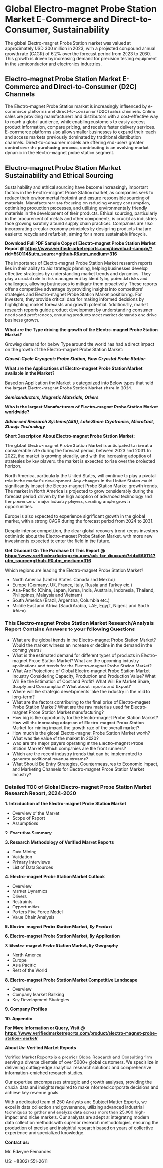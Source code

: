 <h1>Global Electro-magnet Probe Station Market E-Commerce and Direct-to-Consumer, Sustainability</h1><p class=""><p>The global Electro-magnet Probe Station market was valued at approximately USD 300 million in 2023, with a projected compound annual growth rate (CAGR) of 6.2% over the forecast period from 2023 to 2030. This growth is driven by increasing demand for precision testing equipment in the semiconductor and electronics industries.</p><h2>Electro-magnet Probe Station Market E-Commerce and Direct-to-Consumer (D2C) Channels</h2><p>The Electro-magnet Probe Station market is increasingly influenced by e-commerce platforms and direct-to-consumer (D2C) sales channels. Online sales are providing manufacturers and distributors with a cost-effective way to reach a global audience, while enabling customers to easily access product information, compare pricing, and receive faster delivery services. E-commerce platforms also allow smaller businesses to expand their reach and access markets previously dominated by traditional distribution channels. Direct-to-consumer models are offering end-users greater control over the purchasing process, contributing to an evolving market dynamic in the electro-magnet probe station segment.</p><h2>Electro-magnet Probe Station Market Sustainability and Ethical Sourcing</h2><p>Sustainability and ethical sourcing have become increasingly important factors in the Electro-magnet Probe Station market, as companies seek to reduce their environmental footprint and ensure responsible sourcing of materials. Manufacturers are focusing on reducing energy consumption, optimizing production processes, and utilizing environmentally friendly materials in the development of their products. Ethical sourcing, particularly in the procurement of metals and other components, is crucial as industries face growing scrutiny around supply chain practices. Companies are also incorporating circular economy principles by designing products that are easier to recycle and refurbish, aiming for a more sustainable lifecycle.</p></p><p class=""><strong>Download Full PDF Sample Copy of Electro-magnet Probe Station Market Report @ <a href="https://www.verifiedmarketreports.com/download-sample/?rid=560114&utm_source=github-R&utm_medium=316" target="_blank">https://www.verifiedmarketreports.com/download-sample/?rid=560114&utm_source=github-R&utm_medium=316</a></strong></p><p>The importance of&nbsp;Electro-magnet Probe Station Market research reports lies in their ability to aid strategic planning, helping businesses develop effective strategies by understanding market trends and dynamics. They play a crucial role in risk management by identifying potential risks and challenges, allowing businesses to mitigate them proactively. These reports offer a competitive advantage by providing insights into competitors' strategies and Electro-magnet Probe Station Market positioning. For investors, they provide critical data for making informed decisions by highlighting market forecasts and growth potential. Additionally, market research reports guide product development by understanding consumer needs and preferences, ensuring products meet market demands and drive business growth.</p><p><strong>What are the&nbsp;Type driving the growth of the Electro-magnet Probe Station Market?</strong></p><p id="" class="">Growing demand for below Type around the world has had a direct impact on the growth of the Electro-magnet Probe Station Market:</p><p class=""><em><strong>Closed-Cycle Cryogenic Probe Station, Flow Cryostat Probe Station</strong></em></p><p class=""><strong>What are the&nbsp;Applications&nbsp;of Electro-magnet Probe Station Market available in the Market?</strong></p><p id="" class="">Based on Application the Market is categorized into Below types that held the largest Electro-magnet Probe Station Market share In 2024.</p><p class=""><em><strong>Semiconductors, Magnetic Materials, Others</strong></em></p><p class=""><strong>Who is the largest Manufacturers of Electro-magnet Probe Station Market worldwide?</strong></p><p><em><strong>Advanced Research Systems(ARS), Lake Shore Cryotronics, MicroXact, Zhuoju Technology</strong></em></p><p id="" class=""><strong>Short Description About Electro-magnet Probe Station Market:</strong></p><p>The global Electro-magnet Probe Station Market is anticipated to rise at a considerable rate during the forecast period, between 2023 and 2031. In 2022, the market is growing steadily, and with the increasing adoption of strategies by key players, the market is expected to rise over the projected horizon.</p><p>North America, particularly the United States, will continue to play a pivotal role in the market's development. Any changes in the United States could significantly impact the Electro-magnet Probe Station Market growth trends. The market in North America is projected to grow considerably during the forecast period, driven by the high adoption of advanced technology and the presence of major industry players, creating ample growth opportunities.</p><p>Europe is also expected to experience significant growth in the global market, with a strong CAGR during the forecast period from 2024 to 2031.</p><p>Despite intense competition, the clear global recovery trend keeps investors optimistic about the Electro-magnet Probe Station Market, with more new investments expected to enter the field in the future.</p><p id="" class=""><strong>Get Discount On The Purchase Of This Report @ <a href="https://www.verifiedmarketreports.com/ask-for-discount/?rid=560114?utm_source=github-R&utm_medium=316" target="_blank">https://www.verifiedmarketreports.com/ask-for-discount/?rid=560114?utm_source=github-R&utm_medium=316</a></strong></p><p class="">Which regions are leading the Electro-magnet Probe Station Market?</p><ul><li>North America (United States, Canada and Mexico)</li><li>Europe (Germany, UK, France, Italy, Russia and Turkey etc.)</li><li>Asia-Pacific (China, Japan, Korea, India, Australia, Indonesia, Thailand, Philippines, Malaysia and Vietnam)</li><li>South America (Brazil, Argentina, Columbia etc.)</li><li>Middle East and Africa (Saudi Arabia, UAE, Egypt, Nigeria and South Africa)</li></ul><h3 id="" class="">This Electro-magnet Probe Station Market Research/Analysis Report Contains Answers to your following Questions</h3><ul><li>What are the global trends in the Electro-magnet Probe Station Market? Would the market witness an increase or decline in the demand in the coming years?</li><li>What is the estimated demand for different types of products in Electro-magnet Probe Station Market? What are the upcoming industry applications and trends for the Electro-magnet Probe Station Market?</li><li>What Are Projections of Global Electro-magnet Probe Station Market Industry Considering Capacity, Production and Production Value? What Will Be the Estimation of Cost and Profit? What Will Be Market Share, Supply and Consumption? What about imports and Export?</li><li>Where will the strategic developments take the industry in the mid to long-term?</li><li>What are the factors contributing to the final price of Electro-magnet Probe Station Market? What are the raw materials used for Electro-magnet Probe Station Market manufacturing?</li><li>How big is the opportunity for the Electro-magnet Probe Station Market? How will the increasing adoption of Electro-magnet Probe Station Market for mining impact the growth rate of the overall market?</li><li>How much is the global Electro-magnet Probe Station Market worth? What was the value of the market In 2020?</li><li>Who are the major players operating in the Electro-magnet Probe Station Market? Which companies are the front runners?</li><li>Which are the recent industry trends that can be implemented to generate additional revenue streams?</li><li>What Should Be Entry Strategies, Countermeasures to Economic Impact, and Marketing Channels for Electro-magnet Probe Station Market Industry?</li></ul><h3 id="" class="">Detailed TOC of Global Electro-magnet Probe Station Market Research Report, 2024-2030</h3><p id="" class=""><strong>1. Introduction of the Electro-magnet Probe Station Market</strong></p><ul><li>Overview of the Market</li><li>Scope of Report</li><li>Assumptions</li></ul><p id="" class=""><strong>2. Executive Summary</strong></p><p id="" class=""><strong>3. Research Methodology of Verified Market Reports</strong></p><ul><li>Data Mining</li><li>Validation</li><li>Primary Interviews</li><li>List of Data Sources</li></ul><p id="" class=""><strong>4. Electro-magnet Probe Station Market Outlook</strong></p><ul><li>Overview</li><li>Market Dynamics</li><li>Drivers</li><li>Restraints</li><li>Opportunities</li><li>Porters Five Force Model</li><li>Value Chain Analysis</li></ul><p id="" class=""><strong>5. Electro-magnet Probe Station Market, By Product</strong></p><p id="" class=""><strong>6. Electro-magnet Probe Station Market, By Application</strong></p><p id="" class=""><strong>7. Electro-magnet Probe Station Market, By Geography</strong></p><ul><li>North America</li><li>Europe</li><li>Asia Pacific</li><li>Rest of the World</li></ul><p id="" class=""><strong>8. Electro-magnet Probe Station Market Competitive Landscape</strong></p><ul><li>Overview</li><li>Company Market Ranking</li><li>Key Development Strategies</li></ul><p id="" class=""><strong>9. Company Profiles</strong></p><p id="" class=""><strong>10. Appendix</strong></p><p id="" class=""><strong>For More Information or Query, Visit @ <a href="https://www.verifiedmarketreports.com/product/electro-magnet-probe-station-market/" target="_blank">https://www.verifiedmarketreports.com/product/electro-magnet-probe-station-market/</a></strong></p><p id="" class=""><strong>About Us: Verified Market Reports</strong></p><p id="" class="">Verified Market Reports is a premier Global Research and Consulting firm serving a diverse clientele of over 5000+ global customers. We specialize in delivering cutting-edge analytical research solutions and comprehensive information-enriched research studies.</p><p id="" class="">Our expertise encompasses strategic and growth analyses, providing the crucial data and insights required to make informed corporate decisions and achieve key revenue goals.</p><p id="" class="">With a dedicated team of 250 Analysts and Subject Matter Experts, we excel in data collection and governance, utilizing advanced industrial techniques to gather and analyze data across more than 25,000 high-impact and niche markets. Our analysts are adept at integrating modern data collection methods with superior research methodologies, ensuring the production of precise and insightful research based on years of collective experience and specialized knowledge.</p><p id="" class=""><strong>Contact us:</strong></p><p id="" class="">Mr. Edwyne Fernandes</p><p id="" class="">US: +1(302) 551-2611</p>